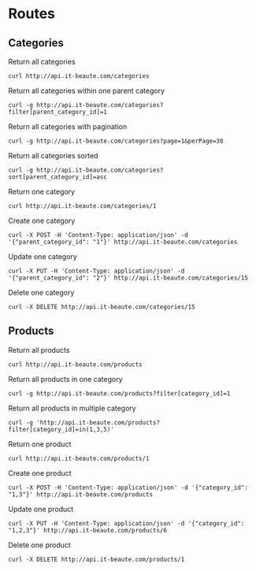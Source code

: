 # Routes

## Categories

Return all categories

    curl http://api.it-beaute.com/categories

Return all categories within one parent category

    curl -g http://api.it-beaute.com/categories?filter[parent_category_id]=1

Return all categories with pagination

    curl -g http://api.it-beaute.com/categories?page=1&perPage=30

Return all categories sorted

    curl -g http://api.it-beaute.com/categories?sort[parent_category_id]=asc

Return one category

    curl http://api.it-beaute.com/categories/1

Create one category

    curl -X POST -H 'Content-Type: application/json' -d '{"parent_category_id": "1"}' http://api.it-beaute.com/categories

Update one category

    curl -X PUT -H 'Content-Type: application/json' -d '{"parent_category_id": "2"}' http://api.it-beaute.com/categories/15

Delete one category

    curl -X DELETE http://api.it-beaute.com/categories/15

## Products

Return all products

    curl http://api.it-beaute.com/products

Return all products in one category

    curl -g http://api.it-beaute.com/products?filter[category_id]=1

Return all products in multiple category

    curl -g 'http://api.it-beaute.com/products?filter[category_id]=in(1,3,5)'

Return one product

    curl http://api.it-beaute.com/products/1

Create one product

    curl -X POST -H 'Content-Type: application/json' -d '{"category_id": "1,3"}' http://api.it-beaute.com/products

Update one product

    curl -X PUT -H 'Content-Type: application/json' -d '{"category_id": "1,2,3"}' http://api.it-beaute.com/products/6

Delete one product

    curl -X DELETE http://api.it-beaute.com/products/1
